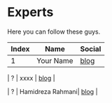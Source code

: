 # Experts

Here you can follow these guys.

| Index | Name | Social |
| ------ | ------ | ------ |
| 1 | Your Name | [blog](https://balabalbla)|









| ? | xxxx | [blog](https://balabalbla) |

| ? | Hamidreza Rahmani| [blog](https://www.linkedin.com/in/hamidreza-rahmani-67730a198/) |
